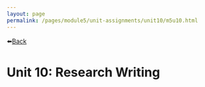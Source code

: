 ```yaml
---
layout: page
permalink: /pages/module5/unit-assignments/unit10/m5u10.html
---
```


⬅️[Back](/pages/module5.html)

# Unit 10: Research Writing

